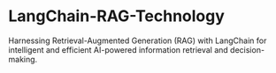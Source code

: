 # LangChain-RAG-Technology
Harnessing Retrieval-Augmented Generation (RAG) with LangChain for intelligent and efficient AI-powered information retrieval and decision-making.
